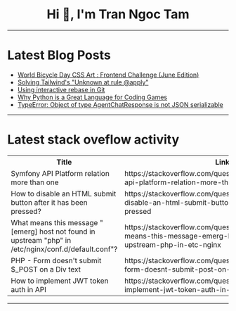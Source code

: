 <h1 align="center">Hi 👋, I'm Tran Ngoc Tam</h1>

---

# Latest Blog Posts 
<!-- BLOG-POST-LIST:START -->
- [World Bicycle Day CSS Art : Frontend Challenge &lpar;June Edition&rpar;](https://dev.to/israebenboujema/world-bicycle-day-css-art-frontend-challenge-june-edition-31oc)
- [Solving Tailwind&#39;s &quot;Unknown at rule @apply&quot;](https://dev.to/mahdava/solving-tailwinds-unknown-at-rule-apply-3c7g)
- [Using interactive rebase in Git](https://dev.to/lyumotech/using-interactive-rebase-in-git-361d)
- [Why Python is a Great Language for Coding Games](https://dev.to/walkera1/why-python-is-a-great-language-for-coding-games-3088)
- [TypeError: Object of type AgentChatResponse is not JSON serializable](https://dev.to/sourav_mukherjee_te/typeerror-object-of-type-agentchatresponse-is-not-json-serializable-aj9)
<!-- BLOG-POST-LIST:END -->

---

# Latest stack oveflow activity
<table>
  <tr><th>Title</th><th>Link</th></tr>
  <!-- STACKOVERFLOW:START --><tr><td>Symfony API Platform relation more than one</td><td>https://stackoverflow.com/questions/78599699/symfony-api-platform-relation-more-than-one</td></tr><tr><td>How to disable an HTML submit button after it has been pressed?</td><td>https://stackoverflow.com/questions/78599643/how-to-disable-an-html-submit-button-after-it-has-been-pressed</td></tr><tr><td>What means this message &quot;[emerg] host not found in upstream &quot;php&quot; in /etc/nginx/conf.d/default.conf&quot;?</td><td>https://stackoverflow.com/questions/78599530/what-means-this-message-emerg-host-not-found-in-upstream-php-in-etc-nginx</td></tr><tr><td>PHP - Form doesn&#39;t submit $_POST on a Div text</td><td>https://stackoverflow.com/questions/78599440/php-form-doesnt-submit-post-on-a-div-text</td></tr><tr><td>How to implement JWT token auth in API</td><td>https://stackoverflow.com/questions/78599246/how-to-implement-jwt-token-auth-in-api</td></tr><!-- STACKOVERFLOW:END -->
</table>

---


